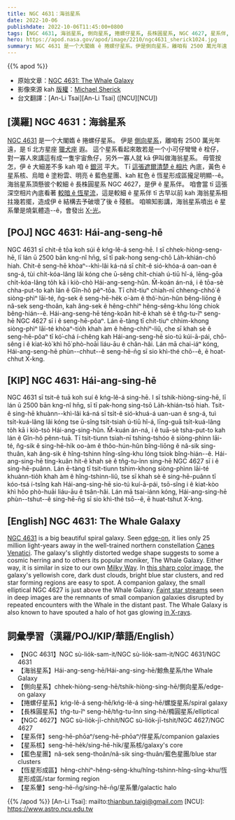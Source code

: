 ```yaml
---
title: NGC 4631：海翁星系
date: 2022-10-06
publishdate: 2022-10-06T11:45:00+0800
tags: [NGC 4631, 海翁星系, 側向星系, 捲螺仔星系, 長株圓星系, NGC 4627, 星系伴, 星系核, 藍色星團, 恆星形成區, 星系暈]
hero: https://apod.nasa.gov/apod/image/2210/ngc4631_sherick1024.jpg
summary: NGC 4631 是一个大閣媠 ê 捲螺仔星系。伊是側向星系，離咱有 2500 萬光年遠，是 tī 北方星座獵犬座遐。
---
```


{{% apod %}}

- 原始文章：[NGC 4631: The Whale Galaxy](https://apod.nasa.gov/apod/ap221006.html)
- 影像來源 kah [版權][copyright]：[Michael Sherick](https://www.astrobin.com/users/sagrada737/)
- 台文翻譯：[An-Li Tsai][An-Li Tsai] ([NCU][NCU])

## [漢羅] NGC 4631：海翁星系
[NGC 4631][NGC 4631] 是一个大閣媠 ê 捲螺仔星系。
伊是 [側向星系][edge-on t]，離咱有 2500 萬光年遠，是 tī 北方星座 [獵犬座][Canes Venatici] 遐。
這个星系看起來敢若是一个小可仔彎彎 ê 栓仔，對一寡人來講這有成一隻宇宙魚仔，另外一寡人就 kā 伊叫做海翁星系。
毋管按怎，伊 ê 大細差不多 kah 咱 ê [銀河][Milky Way] 平大。
Tī [這張遮爾清楚 ê 相片][this sharp color image] 內底，黃色 ê 星系核、烏暗 ê 塗粉雲、明亮 ê 藍色星團、kah 紅色 ê 恆星形成區攏足明顯--ê。
海翁星系頂懸彼个較細 ê 長株圓星系 NGC 4627，是伊 ê 星系伴。
咱會當 tī 這張深空相片內底看著 [較暗 ê 恆星流][Faint star streams]，這是較細 ê 星系伴 tī 古早以前 kah 海翁星系相拄幾若擺，造成伊 ê 結構去予破壞了後 ê 殘骸。
咱嘛知影講，海翁星系噴出 ê 星系暈是燒氣體造--ê，會發出 [X-光][in X-rays]。



## [POJ] NGC 4631: Hái-ang-seng-hē
NGC 4631 sī chit-ê tōa koh súi ê kńg-lê-á seng-hē.
I sī chhek-hiòng-seng-hē, lī lán ū 2500 bān kng-nî hn̄g, sī tī pak-hong seng-chō La̍h-khián-chō hiah.
Chit-ê seng-hē khòaⁿ--khì-lâi ká-ná sī chi̍t-ê sió-khóa-á oan-oan ê sng-á, tùi chi̍t-kóa-lâng lâi kóng che ū-sêng chi̍t-chiah ú-tiū hî-á, lēng-gōa chi̍t-kóa-lâng to̍h kā i kiò-chò Hái-ang-seng-hûn.
M̄-koán án-ná, i ê tōa-sè chha-put-to kah lán ê Gîn-hô pêⁿ-tōa.
Tī chit-tiuⁿ chiah-nī chheng-chhó͘ ê siòng-phìⁿ lāi-té, n̂g-sek ê seng-hē-he̍k o͘-àm ê thô͘-hún-hûn bêng-liōng ê nâ-sek seng-thoân, kah âng-sek ê hêng-chhiⁿ hêng-sêng-khu lóng chiok bêng-hián--ê.
Hái-ang-seng-hē téng-koân hit-ê khah sè ê tn̂g-tu-îⁿ seng-hē NGC 4627 sī i ê seng-hē-pôaⁿ.
Lán ē-tàng tī chit-tiuⁿ chhim-khong siòng-phìⁿ lāi-té khòaⁿ-tio̍h khah àm ê hêng-chhiⁿ-liû, che sī khah sè ê seng-hē-pôaⁿ tī kó͘-chá í-chêng kah Hái-ang-seng-hē sio-tú kúi-ā-pái, chō-sêng i ê kiat-kò͘ khì hō͘ phò-hoāi liáu-āu ê chân-hâi.
Lán mā chai-iáⁿ kóng, Hái-ang-seng-hē phùn--chhut--ê seng-hē-n̄g sī sio khì-thé chō--ê, ē hoat-chhut X-kng.

## [KIP] NGC 4631: Hái-ang-sing-hē
NGC 4631 sī tsit-ê tuā koh suí ê kńg-lê-á sing-hē.
I sī tshik-hiòng-sing-hē, lī lán ū 2500 bān kng-nî hn̄g, sī tī pak-hong sing-tsō La̍h-khián-tsō hiah.
Tsit-ê sing-hē khuànn--khì-lâi ká-ná sī tsi̍t-ê sió-khuá-á uan-uan ê sng-á, tuì tsi̍t-kuá-lâng lâi kóng tse ū-sîng tsi̍t-tsiah ú-tiū hî-á, līng-guā tsi̍t-kuá-lâng to̍h kā i kiò-tsò Hái-ang-sing-hûn.
M̄-kuán án-ná, i ê tuā-sè tsha-put-to kah lán ê Gîn-hô pênn-tuā.
Tī tsit-tiunn tsiah-nī tshing-tshóo ê siòng-phìnn lāi-té, n̂g-sik ê sing-hē-hi̍k oo-àm ê thôo-hún-hûn bîng-liōng ê nâ-sik sing-thuân, kah âng-sik ê hîng-tshinn hîng-sîng-khu lóng tsiok bîng-hián--ê.
Hái-ang-sing-hē tíng-kuân hit-ê khah sè ê tn̂g-tu-înn sing-hē NGC 4627 sī i ê sing-hē-puânn.
Lán ē-tàng tī tsit-tiunn tshim-khong siòng-phìnn lāi-té khuànn-tio̍h khah àm ê hîng-tshinn-liû, tse sī khah sè ê sing-hē-puânn tī kóo-tsá í-tsîng kah Hái-ang-sing-hē sio-tú kuí-ā-pái, tsō-sîng i ê kiat-kòo khì hōo phò-huāi liáu-āu ê tsân-hâi.
Lán mā tsai-iánn kóng, Hái-ang-sing-hē phùn--tshut--ê sing-hē-n̄g sī sio khì-thé tsō--ê, ē huat-tshut X-kng.

## [English] NGC 4631: The Whale Galaxy
[NGC 4631][NGC 4631] is a big beautiful spiral galaxy.
Seen [edge-on][edge-on e], it lies only 25 million light-years away in the well-trained northern constellation [Canes Venatici][Canes Venatici].
The galaxy's slightly distorted wedge shape suggests to some a cosmic herring and to others its popular moniker, The Whale Galaxy.
Either way, it is similar in size to our own [Milky Way][Milky Way].
In [this sharp color image][this sharp color image], the galaxy's yellowish core, dark dust clouds, bright blue star clusters, and red star forming regions are easy to spot.
A companion galaxy, the small elliptical NGC 4627 is just above the Whale Galaxy.
[Faint star streams][Faint star streams] seen in deep images are the remnants of small companion galaxies disrupted by repeated encounters with the Whale in the distant past.
The Whale Galaxy is also known to have spouted a halo of hot gas glowing [in X-rays][in X-rays].

## 詞彙學習（漢羅/POJ/KIP/華語/English）
- 【NGC 4631】NGC sù-lio̍k-sam-it/NGC sù-lio̍k-sam-it/NGC 4631/NGC 4631
- 【海翁星系】Hái-ang-seng-hē/Hái-ang-sing-hē/鯨魚星系/the Whale Galaxy
- 【側向星系】chhek-hiòng-seng-hē/tshik-hiòng-sing-hē/側向星系/edge-on galaxy
- 【捲螺仔星系】kńg-lê-á seng-hē/kńg-lê-á sing-hē/螺旋星系/spiral galaxy
- 【長株圓星系】tn̂g-tu-îⁿ seng-hē/tn̂g-tu-înn sing-hē/橢圓星系/elliptical
- 【NGC 4627】NGC sù-lio̍k-jī-chhit/NGC sù-lio̍k-jī-tshit/NGC 4627/NGC 4627
- 【星系伴】seng-hē-phōaⁿ/seng-hē-phōaⁿ/伴星系/companion galaxies
- 【星系核】seng-hē-he̍k/sing-hē-hi̍k/星系核/galaxy's core
- 【藍色星團】nâ-sek seng-thoân/nâ-sik sing-thuân/藍色星團/blue star clusters
- 【恆星形成區】hêng-chhiⁿ-hêng-sêng-khu/hîng-tshinn-hîng-sîng-khu/恆星形成區/star forming region
- 【星系暈】seng-hē-n̄g/sing-hē-n̄g/星系暈/galactic halo


{{% /apod %}}
[An-Li Tsai]: mailto:thianbun.taigi@gmail.com
[NCU]: https://www.astro.ncu.edu.tw

[copyright]: https://apod.nasa.gov/apod/fap/lib/about_apod.html#srapply
[License]: https://creativecommons.org/licenses/by/2.0/

[NGC 4631]:http://messier.seds.org/xtra/ngc/n4631.html
[edge-on e]:https://apod.nasa.gov/apod/ap220526.html
[edge-on t]:https://apod.tw/daily/20220526/
[Canes Venatici]:http://www.hawastsoc.org/deepsky/cvn/index.html
[Milky Way]:https://apod.nasa.gov/apod/ap160524.html
[this sharp color image]:https://www.astrobin.com/nau6rh/
[Faint star streams]:http://www.cosmotography.com/images/small_new_ngc4631.html
[in X-rays]:http://chandra.harvard.edu/press/01_releases/press_071901.html
